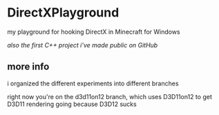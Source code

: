# DirectXPlayground
my playground for hooking DirectX in Minecraft for Windows

*also the first C++ project i've made public on GitHub*

## more info
i organized the different experiments into different branches

right now you're on the d3d11on12 branch, which uses D3D11on12 to get D3D11 rendering going because D3D12 sucks
